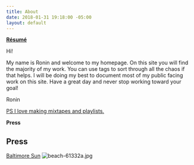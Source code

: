 ```yaml
---
title: About
date: 2018-01-31 19:18:00 -05:00
layout: default
---
```


[**Résumé**](/uploads/Ronin_Wood_Resume.pdf)

Hi! 

My name is Ronin and welcome to my homepage.
On this site you will find the majority of my work.
You can use tags to sort through all the chaos if that
helps. I will be doing my best to document most of
my public facing work on this site. Have a great day
and never stop working toward your goal!

Ronin

[PS I love making mixtapes and playlists. ](https://open.spotify.com/user/roninwood?si=a7fA3iPoT66MQub8sgIyKw)

**Press**
## Press
[Baltimore Sun](http://www.baltimoresun.com/business/bs-bz-ripleys-plans-20111026-story.html)
![beach-61332a.jpg](/uploads/beach-61332a.jpg)